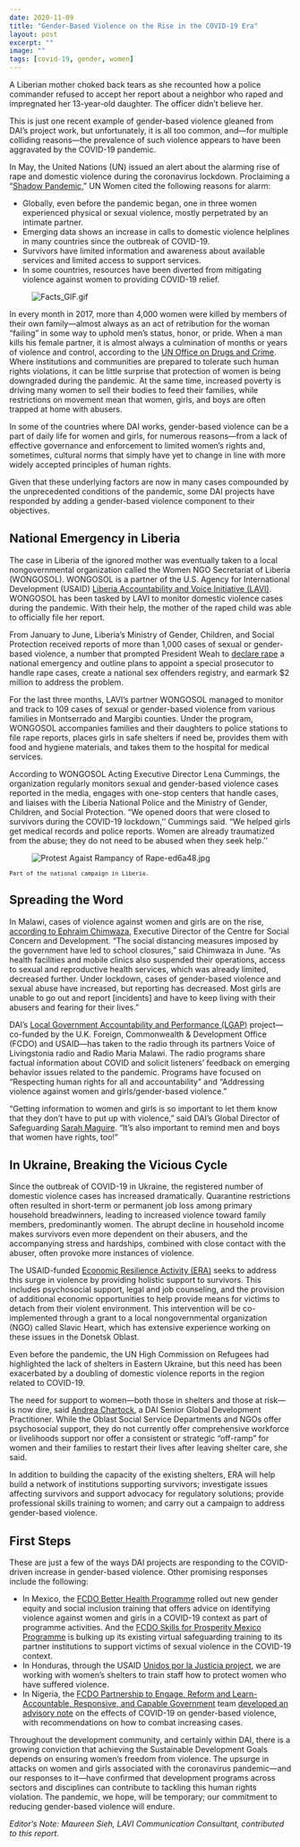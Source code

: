 ```yaml
---
date: 2020-11-09
title: "Gender-Based Violence on the Rise in the COVID-19 Era"
layout: post
excerpt: ""
image: ""
tags: [covid-19, gender, women]
---
```

<p>A Liberian mother choked back tears as she recounted how a police commander refused to accept her report about a neighbor who raped and impregnated her 13-year-old daughter. The officer didn’t believe her.</p><p>This is just one recent example of gender-based violence gleaned from DAI’s project work, but unfortunately, it is all too common, and—for multiple colliding reasons—the prevalence of such violence appears to have been aggravated by the COVID-19 pandemic.</p><p>In May, the United Nations (UN) issued an alert about the alarming rise of rape and domestic violence during the coronavirus lockdown. Proclaiming a “<a href="https://www.unwomen.org/en/news/in-focus/in-focus-gender-equality-in-covid-19-response/violence-against-women-during-covid-19">Shadow Pandemic</a>,” UN Women cited the following reasons for alarm:</p><ul><li>Globally, even before the pandemic began, one in three women experienced physical or sexual violence, mostly perpetrated by an intimate partner.</li><li>Emerging data shows an increase in calls to domestic violence helplines in many countries since the outbreak of COVID-19.</li><li>Survivors have limited information and awareness about available services and limited access to support services.</li><li>In some countries, resources have been diverted from mitigating violence against women to providing COVID-19 relief.</li></ul><figure class="kg-card kg-image-card"><img src="https://pubs.ghost.io/uploads/Facts_GIF.gif" class="kg-image" alt="Facts_GIF.gif" loading="lazy"></figure><p>In every month in 2017, more than 4,000 women were killed by members of their own family—almost always as an act of retribution for the woman “failing” in some way to uphold men’s status, honor, or pride. When a man kills his female partner, it is almost always a culmination of months or years of violence and control, according to the <a href="https://www.unodc.org/documents/data-and-analysis/GSH2018/GSH18_Gender-related_killing_of_women_and_girls.pdf">UN Office on Drugs and Crime</a>. Where institutions and communities are prepared to tolerate such human rights violations, it can be little surprise that protection of women is being downgraded during the pandemic. At the same time, increased poverty is driving many women to sell their bodies to feed their families, while restrictions on movement mean that women, girls, and boys are often trapped at home with abusers.</p><p>In some of the countries where DAI works, gender-based violence can be a part of daily life for women and girls, for numerous reasons—from a lack of effective governance and enforcement to limited women’s rights and, sometimes, cultural norms that simply have yet to change in line with more widely accepted principles of human rights.</p><p>Given that these underlying factors are now in many cases compounded by the unprecedented conditions of the pandemic, some DAI projects have responded by adding a gender-based violence component to their objectives.</p><h2 id="national-emergency-in-liberia">National Emergency in Liberia</h2><p>The case in Liberia of the ignored mother was eventually taken to a local nongovernmental organization called the Women NGO Secretariat of Liberia (WONGOSOL). WONGOSOL is a partner of the U.S. Agency for International Development (USAID) <a href="https://www.dai.com/our-work/projects/liberia-accountability-and-voice-initiative-lavi">Liberia Accountability and Voice Initiative (LAVI)</a>. WONGOSOL has been tasked by LAVI to monitor domestic violence cases during the pandemic. With their help, the mother of the raped child was able to officially file her report.</p><p>From January to June, Liberia’s Ministry of Gender, Children, and Social Protection received reports of more than 1,000 cases of sexual or gender-based violence, a number that prompted President Weah to <a href="http://mofa.gov.lr/public2/2press.php?news_id=3618&amp;related=7&amp;pg=sp#:~:text=President%20Weah%20declares%20Rape%20and%20all%20forms%20of%20SGBV%20as%20a%20National%20Emergency,-ShareThis%20Facebook%20Tweet&amp;text=His%20Excellency%20President%20George%20Manneh%20Weah%20has%20issued%20a%20proclamation,Violence%20as%20a%20Natio">declare rape</a> a national emergency and outline plans to appoint a special prosecutor to handle rape cases, create a national sex offenders registry, and earmark $2 million to address the problem.</p><p>For the last three months, LAVI’s partner WONGOSOL managed to monitor and track to 109 cases of sexual or gender-based violence from various families in Montserrado and Margibi counties. Under the program, WONGOSOL accompanies families and their daughters to police stations to file rape reports, places girls in safe shelters if need be, provides them with food and hygiene materials, and takes them to the hospital for medical services.</p><p>According to WONGOSOL Acting Executive Director Lena Cummings, the organization regularly monitors sexual and gender-based violence cases reported in the media, engages with one-stop centers that handle cases, and liaises with the Liberia National Police and the Ministry of Gender, Children, and Social Protection. “We opened doors that were closed to survivors during the COVID-19 lockdown,’’ Cummings said. “We helped girls get medical records and police reports. Women are already traumatized from the abuse; they do not need to be abused when they seek help.’’</p><figure class="kg-card kg-image-card"><img src="https://pubs.ghost.io/uploads/Protest%20Agaist%20Rampancy%20of%20Rape-ed6a48.jpg" class="kg-image" alt="Protest Agaist Rampancy of Rape-ed6a48.jpg" loading="lazy"></figure><p><code><code>Part of the national campaign in Liberia.</code></code></p><h2 id="spreading-the-word">Spreading the Word</h2><p>In Malawi, cases of violence against women and girls are on the rise, <a href="https://www.civicus.org/index.php/media-resources/news/interviews/4463-malawi-girls-need-protection-not-just-against-covid-19-but-also-against-endemic-violations-of-their-rights">according to Ephraim Chimwaza</a>, Executive Director of the Centre for Social Concern and Development. “The social distancing measures imposed by the government have led to school closures,” said Chimwaza in June. “As health facilities and mobile clinics also suspended their operations, access to sexual and reproductive health services, which was already limited, decreased further. Under lockdown, cases of gender-based violence and sexual abuse have increased, but reporting has decreased. Most girls are unable to go out and report [incidents] and have to keep living with their abusers and fearing for their lives.”</p><p>DAI’s <a href="https://www.dai.com/our-work/projects/malawi-local-government-accountability-and-performance-lgap">Local Government Accountability and Performance (LGAP)</a> project—co-funded by the U.K. Foreign, Commonwealth &amp; Development Office (FCDO) and USAID—has taken to the radio through its partners Voice of Livingstonia radio and Radio Maria Malawi. The radio programs share factual information about COVID and solicit listeners’ feedback on emerging behavior issues related to the pandemic. Programs have focused on “Respecting human rights for all and accountability” and “Addressing violence against women and girls/gender-based violence.”</p><p>“Getting information to women and girls is so important to let them know that they don’t have to put up with violence,” said DAI’s Global Director of Safeguarding <a href="https://www.dai.com/who-we-are/our-team/sarah-maguire">Sarah Maguire</a>. “It’s also important to remind men and boys that women have rights, too!”</p><h2 id="in-ukraine-breaking-the-vicious-cycle">In Ukraine, Breaking the Vicious Cycle</h2><p>Since the outbreak of COVID-19 in Ukraine, the registered number of domestic violence cases has increased dramatically. Quarantine restrictions often resulted in short-term or permanent job loss among primary household breadwinners, leading to increased violence toward family members, predominantly women. The abrupt decline in household income makes survivors even more dependent on their abusers, and the accompanying stress and hardships, combined with close contact with the abuser, often provoke more instances of violence.</p><p>The USAID-funded <a href="https://www.dai.com/our-work/projects/ukraine-economic-resilience-activity">Economic Resilience Activity (ERA)</a> seeks to address this surge in violence by providing holistic support to survivors. This includes psychosocial support, legal and job counseling, and the provision of additional economic opportunities to help provide means for victims to detach from their violent environment. This intervention will be co-implemented through a grant to a local nongovernmental organization (NGO) called Slavic Heart, which has extensive experience working on these issues in the Donetsk Oblast.</p><p>Even before the pandemic, the UN High Commission on Refugees had highlighted the lack of shelters in Eastern Ukraine, but this need has been exacerbated by a doubling of domestic violence reports in the region related to COVID-19.</p><p>The need for support to women—both those in shelters and those at risk—is now dire, said <a href="https://www.dai.com/who-we-are/our-team/andrea-chartock">Andrea Chartock</a>, a DAI Senior Global Development Practitioner. While the Oblast Social Service Departments and NGOs offer psychosocial support, they do not currently offer comprehensive workforce or livelihoods support nor offer a consistent or strategic “off-ramp” for women and their families to restart their lives after leaving shelter care, she said.</p><p>In addition to building the capacity of the existing shelters, ERA will help build a network of institutions supporting survivors; investigate issues affecting survivors and support advocacy for regulatory solutions; provide professional skills training to women; and carry out a campaign to address gender-based violence.</p><h2 id="first-steps">First Steps</h2><p>These are just a few of the ways DAI projects are responding to the COVID-driven increase in gender-based violence. Other promising responses include the following:</p><ul><li>In Mexico, the <a href="https://www.dai.com/our-work/projects/mexico-prosperity-fund-better-health-programme">FCDO Better Health Programme</a> rolled out new gender equity and social inclusion training that offers advice on identifying violence against women and girls in a COVID-19 context as part of programme activities. And the <a href="https://www.dai.com/our-work/projects/mexico-skills-for-prosperity-mexico-s4pm">FCDO Skills for Prosperity Mexico Programme</a> is bulking up its existing virtual safeguarding training to its partner institutions to support victims of sexual violence in the COVID-19 context.</li><li>In Honduras, through the USAID <a href="https://www.dai.com/our-work/projects/honduras-united-for-justice">Unidos por la Justicia project</a>, we are working with women’s shelters to train staff how to protect women who have suffered violence.</li><li>In Nigeria, the <a href="https://www.dai.com/our-work/projects/nigeria-accountable-responsive-and-capable-government-ARC">FCDO Partnership to Engage, Reform and Learn-Accountable, Responsive, and Capable Government</a> team <a href="http://www.perlnigeria.net/new-version/resources-for-partners/effect-of-covid-19-on-gender-based-violence">developed an advisory note</a> on the effects of COVID-19 on gender-based violence, with recommendations on how to combat increasing cases.</li></ul><p>Throughout the development community, and certainly within DAI, there is a growing conviction that achieving the Sustainable Development Goals depends on ensuring women’s freedom from violence. The upsurge in attacks on women and girls associated with the coronavirus pandemic—and our responses to it—have confirmed that development programs across sectors and disciplines can contribute to tackling this human rights violation. The pandemic, we hope, will be temporary; our commitment to reducing gender-based violence will endure.</p><p><em>Editor’s Note: Maureen Sieh, LAVI Communication Consultant, contributed to this report.</em></p>
  